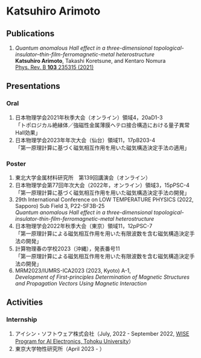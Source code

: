# Katsuhiro Arimoto

## Publications

1. *Quantum anomalous Hall effect in a three-dimensional topological-insulator–thin-film-ferromagnetic-metal heterostructure*  
**Katsuhiro Arimoto**, Takashi Koretsune, and Kentaro Nomura  
[Phys. Rev. B **103** 235315 (2021)](https://link.aps.org/doi/10.1103/PhysRevB.103.235315)

## Presentations

### Oral

1. 日本物理学会2021年秋季大会（オンライン）領域4，20aD1-3  
「トポロジカル絶縁体／強磁性金属薄膜ヘテロ接合構造における量子異常Hall効果」
2. 日本物理学会2023年年次大会（仙台）領域11，17pB203-4  
「第一原理計算に基づく磁気相互作用を用いた磁気構造決定手法の適用」

### Poster

1. 東北大学金属材料研究所　第139回講演会（オンライン）
2. 日本物理学会第77回年次大会（2022年，オンライン）領域3，15pPSC-4  
「第一原理計算に基づく磁気相互作用を用いた磁気構造決定手法の開発」
3. 29th International Conference on LOW TEMPERATURE PHYSICS (2022, Sapporo) Sub Field 3, P22-SF3B-25  
*Quantum anomalous Hall effect in a three-dimensional topological-insulator-thin-film-ferromagnetic-metal heterostructure*
4. 日本物理学会2022年秋季大会（東京）領域11，12pPSC-7  
「第一原理計算による磁気相互作用を用いた有限波数を含む磁気構造決定手法の開発」
5. 計算物理春の学校2023（沖縄），発表番号11  
「第一原理計算による磁気相互作用を用いた有限波数を含む磁気構造決定手法の開発」
6. MRM2023/IUMRS-ICA2023 (2023, Kyoto) A-1,  
*Development of First-principles Determination of Magnetic Structures and Propagation Vectors Using Magnetic Interaction*

## Activities

### Internship

1. アイシン・ソフトウェア株式会社（July, 2022 - September 2022, [WISE Program for AI Electronics, Tohoku University](https://www.aie.tohoku.ac.jp)）
2. 東京大学物性研究所（April 2023 - ）

<!--
**KatsuhiroArimoto/KatsuhiroArimoto** is a ✨ _special_ ✨ repository because its `README.md` (this file) appears on your GitHub profile.

Here are some ideas to get you started:

- 🔭 I’m currently working on ...
- 🌱 I’m currently learning ...
- 👯 I’m looking to collaborate on ...
- 🤔 I’m looking for help with ...
- 💬 Ask me about ...
- 📫 How to reach me: ...
- 😄 Pronouns: ...
- ⚡ Fun fact: ...
-->
